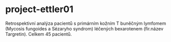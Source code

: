 # project-ettler01
Retrospektivní analýza pacientů s primárním kožním T buněčným lymfomem (Mycosis fungoides a Sézaryho syndrom) léčených bexarotenem (fir.název Targretin). Celkem 45 pacientů.
